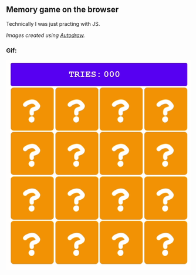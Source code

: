 ## Memory game on the browser

Technically I was just practing with JS.

*Images created using [Autodraw][link].*

[link]: https://www.autodraw.com/

### Gif:

![preview img](preview/memo.gif)
